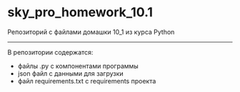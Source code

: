 # sky_pro_homework_10.1
Репозиторий с файлами домашки 10_1 из курса Python
**************************************************
В репозитории содержатся:
* файлы .py с компонентами программы
* json файл с данными для загрузки
* файл requirements.txt c requirements проекта

